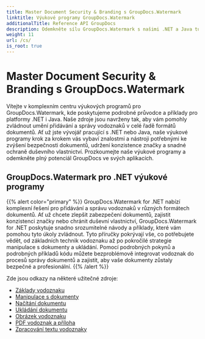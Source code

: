 ```yaml
---
title: Master Document Security & Branding s GroupDocs.Watermark
linktitle: Výukové programy GroupDocs.Watermark
additionalTitle: Reference API GroupDocs
description: Odemkněte sílu GroupDocs.Watermark s našimi .NET a Java tutoriály. Zvládněte techniky vodoznaku pro zabezpečení dokumentů a branding.
weight: 11
url: /cs/
is_root: true
---
```


# Master Document Security & Branding s GroupDocs.Watermark


Vítejte v komplexním centru výukových programů pro GroupDocs.Watermark, kde poskytujeme podrobné průvodce a příklady pro platformy .NET i Java. Naše zdroje jsou navrženy tak, aby vám pomohly zvládnout umění přidávání a správy vodoznaků v celé řadě formátů dokumentů. Ať už jste vývojář pracující s .NET nebo Java, naše výukové programy krok za krokem vás vybaví znalostmi a nástroji potřebnými ke zvýšení bezpečnosti dokumentů, udržení konzistence značky a snadné ochraně duševního vlastnictví. Prozkoumejte naše výukové programy a odemkněte plný potenciál GroupDocs ve svých aplikacích.


## GroupDocs.Watermark pro .NET výukové programy
{{% alert color="primary" %}}
GroupDocs.Watermark for .NET nabízí komplexní řešení pro přidávání a správu vodoznaků v různých formátech dokumentů. Ať už chcete zlepšit zabezpečení dokumentů, zajistit konzistenci značky nebo chránit duševní vlastnictví, GroupDocs.Watermark for .NET poskytuje snadno srozumitelné návody a příklady, které vám pomohou tyto úkoly zvládnout. Tyto příručky pokrývají vše, co potřebujete vědět, od základních technik vodoznaku až po pokročilé strategie manipulace s dokumenty a ukládání. Pomocí podrobných pokynů a podrobných příkladů kódu můžete bezproblémově integrovat vodoznak do procesů správy dokumentů a zajistit, aby vaše dokumenty zůstaly bezpečné a profesionální.
{{% /alert %}}

Zde jsou odkazy na některé užitečné zdroje:
 
- [Základy vodoznaku](./net/watermarking-basics/)
- [Manipulace s dokumenty](./net/document-manipulation/)
- [Načítání dokumentu](./net/document-loadings/)
- [Ukládání dokumentu](./net/document-savings/)
- [Obrázek vodoznaku](./net/image-watermarkings/)
- [PDF vodoznak a příloha](./net/pdf-watermarking-attachments/)
- [Zpracování textu vodoznaky](./net/word-processing-watermarkings/)
